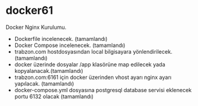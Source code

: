 # docker61

Docker Nginx Kurulumu.
- Dockerfile incelenecek.  (tamamlandı)
- Docker Compose incelenecek.    (tamamlandı)
- trabzon.com hostdosyasından local bilgisayara yönlendirilecek.   (tamamlandı)
- docker üzerinde dosyalar /app klasörüne map edilecek yada kopyalanacak.(tamamlandı) 
- trabzon.com:6161 için docker üzerinden vhost ayarı nginx ayarı yapılacak. (tamamlandı)   
- docker-compose.yml dosyasına postgresql database servisi eklenecek portu 6132 olacak (tamamlandı)
